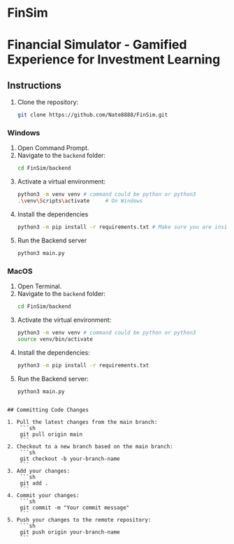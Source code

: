 # FinSim
# Financial Simulator - Gamified Experience for Investment Learning

## Instructions

1. Clone the repository:
    ```sh
    git clone https://github.com/Nate8888/FinSim.git
    ```

### Windows

1. Open Command Prompt.
2. Navigate to the `backend` folder:
    ```sh
    cd FinSim/backend
    ```
3. Activate a virtual environment:
    ```sh
    python3 -m venv venv # command could be python or python3 
    .\venv\Scripts\activate     # On Windows
    ```
4. Install the dependencies
    ```sh
    python3 -m pip install -r requirements.txt # Make sure you are inside the backend folder
    ```
5. Run the Backend server
    ```sh
    python3 main.py
    ```

### MacOS

1. Open Terminal.
2. Navigate to the `backend` folder:
    ```sh
    cd FinSim/backend
    ```
3. Activate the virtual environment:
    ```sh
    python3 -m venv venv # command could be python or python3 
    source venv/bin/activate
    ```
4. Install the dependencies:
    ```sh
    python3 -m pip install -r requirements.txt
    ```
5. Run the Backend server:
    ```sh
    python3 main.py
    ```
```

## Committing Code Changes

1. Pull the latest changes from the main branch:
    ```sh
    git pull origin main
    ```
2. Checkout to a new branch based on the main branch:
    ```sh
    git checkout -b your-branch-name
    ```
3. Add your changes:
    ```sh
    git add .
    ```
4. Commit your changes:
    ```sh
    git commit -m "Your commit message"
    ```
5. Push your changes to the remote repository:
    ```sh
    git push origin your-branch-name
    ```
